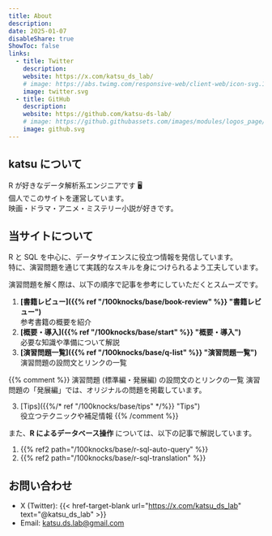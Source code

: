 ```yaml
---
title: About
description: 
date: 2025-01-07
disableShare: true
ShowToc: false
links:
  - title: Twitter
    description: 
    website: https://x.com/katsu_ds_lab/
    # image: https://abs.twimg.com/responsive-web/client-web/icon-svg.168b89da.svg
    image: twitter.svg
  - title: GitHub
    description: 
    website: https://github.com/katsu-ds-lab/
    # image: https://github.githubassets.com/images/modules/logos_page/GitHub-Mark.png
    image: github.svg
---
```


## katsu について

R が好きなデータ解析系エンジニアです 🖥️  
個人でこのサイトを運営しています。  
映画・ドラマ・アニメ・ミステリー小説が好きです。

## 当サイトについて

R と SQL を中心に、データサイエンスに役立つ情報を発信しています。  
特に、演習問題を通じて実践的なスキルを身につけられるよう工夫しています。

演習問題を解く際は、以下の順序で記事を参考にしていただくとスムーズです。

1. **[書籍レビュー]({{% ref "/100knocks/base/book-review" %}} "書籍レビュー")**  
   参考書籍の概要を紹介
2. **[概要・導入]({{% ref "/100knocks/base/start" %}} "概要・導入")**  
   必要な知識や準備について解説
3. **[演習問題一覧]({{% ref "/100knocks/base/q-list" %}} "演習問題一覧")**  
   演習問題の設問文とリンクの一覧

{{% comment %}}
演習問題 (標準編・発展編) の設問文のとリンクの一覧
演習問題の「発展編」では、オリジナルの問題を掲載しています。

3. [Tips]({{%/* ref "/100knocks/base/tips" */%}} "Tips")  
   役立つテクニックや補足情報
{{% /comment %}}

また、**R によるデータベース操作** については、以下の記事で解説しています。

1. {{% ref2 path="/100knocks/base/r-sql-auto-query" %}}
2. {{% ref2 path="/100knocks/base/r-sql-translation" %}}

## お問い合わせ

- X (Twitter): {{< href-target-blank url="https://x.com/katsu_ds_lab" text="@katsu_ds_lab" >}}
- Email: [katsu.ds.lab@gmail.com](mailto:katsu.ds.lab@gmail.com)
